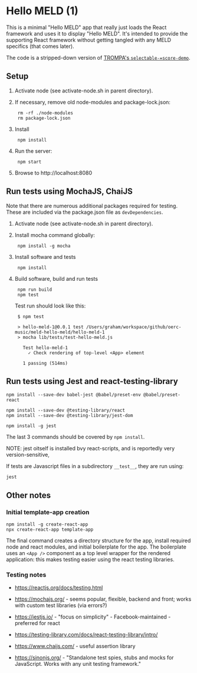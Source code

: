 # Hello MELD (1)

This is a minimal "Hello MELD" app that really just loads the React framework and uses it to display "Hello MELD".  It's intended to provide the supporting React framework without getting tangled with any MELD specifics (that comes later).

The code is a stripped-down version of [TROMPA's `selectable-=score-demo`](https://github.com/trompamusic/selectable-score-demo).


## Setup

1. Activate node (see activate-node.sh in parent directory).

2. If necessary, remove old node-modules and package-lock.json:

        rm -rf ./node-modules
        rm package-lock.json

3. Install

        npm install

4. Run the server:

        npm start

5. Browse to http://localhost:8080


## Run tests using MochaJS, ChaiJS

Note that there are numerous additional packages required for testing.  These are included via the package.json file as `devDependencies`.

1. Activate node (see activate-node.sh in parent directory).

2. Install mocha command globally:

        npm install -g mocha

3. Install software and tests

        npm install

5. Build software, build and run tests

        npm run build
        npm test

    Test run should look like this:

        $ npm test

        > hello-meld-1@0.0.1 test /Users/graham/workspace/github/oerc-music/meld-hello-meld/hello-meld-1
        > mocha lib/tests/test-hello-meld.js

          Test hello-meld-1
            ✓ Check rendering of top-level <App> element

          1 passing (514ms)


## Run tests using Jest and react-testing-library

    npm install --save-dev babel-jest @babel/preset-env @babel/preset-react

    npm install --save-dev @testing-library/react
    npm install --save-dev @testing-library/jest-dom

    npm install -g jest

The last 3 commands should be covered by `npm install`.

NOTE: jest oitself is installed bvy react-scripts, and is reportedly very version-sensitive,

If tests are Javascript files in a subdirectory `__test__`, they are run using:

    jest


## Other notes

### Initial template-app creation

    npm install -g create-react-app
    npx create-react-app template-app

The final command creates a directory structure for the app, install required node and react modules, and initial boilerplate for the app.  The boilerplate uses an `<App />` component as a top level wrapper for the rendered application: this makes testing easier using the react testing libraries.

### Testing notes

- https://reactjs.org/docs/testing.html

- https://mochajs.org/ - seems popular, flexible, backend and front; works with custom test libraries (via errors?)

- https://jestjs.io/ - "focus on simplicity" - Facebook-maintained - preferred for react

- https://testing-library.com/docs/react-testing-library/intro/

- https://www.chaijs.com/ - useful assertion library

- https://sinonjs.org/ - "Standalone test spies, stubs and mocks for JavaScript.  Works with any unit testing framework."

